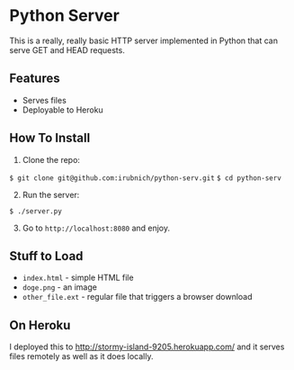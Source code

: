 # Python Server
This is a really, really basic HTTP server implemented in Python that can serve GET and HEAD requests.

## Features
  - Serves files
  - Deployable to Heroku

## How To Install
1. Clone the repo:

  `$ git clone git@github.com:irubnich/python-serv.git`
  `$ cd python-serv`

2. Run the server:

  `$ ./server.py`

3. Go to `http://localhost:8080` and enjoy.

## Stuff to Load
- `index.html` - simple HTML file
- `doge.png` - an image
- `other_file.ext` - regular file that triggers a browser download

## On Heroku
I deployed this to http://stormy-island-9205.herokuapp.com/ and it serves files remotely as well as it does locally.
